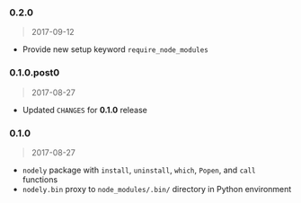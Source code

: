 ### 0.2.0

> 2017-09-12

* Provide new setup keyword `require_node_modules`

### 0.1.0.post0

> 2017-08-27

* Updated `CHANGES` for __0.1.0__ release

### 0.1.0

> 2017-08-27

* `nodely` package with `install`, `uninstall`, `which`, `Popen`, and `call`
  functions
* `nodely.bin` proxy to `node_modules/.bin/` directory in Python environment
